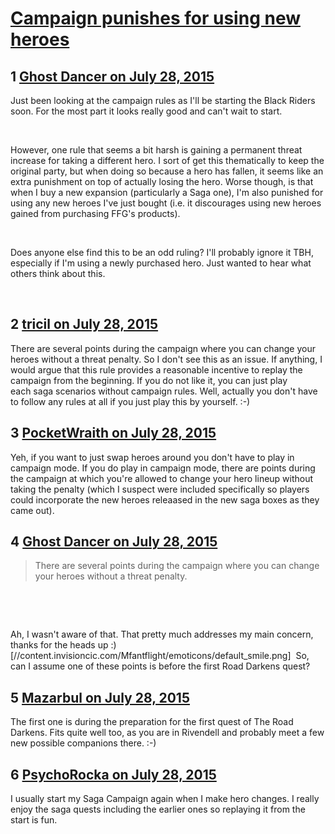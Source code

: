 # [Campaign punishes for using new heroes](https://community.fantasyflightgames.com/topic/183438-campaign-punishes-for-using-new-heroes/)

## 1 [Ghost Dancer on July 28, 2015](https://community.fantasyflightgames.com/topic/183438-campaign-punishes-for-using-new-heroes/?do=findComment&comment=1706650)

Just been looking at the campaign rules as I'll be starting the Black Riders soon. For the most part it looks really good and can't wait to start. 

 

However, one rule that seems a bit harsh is gaining a permanent threat increase for taking a different hero. I sort of get this thematically to keep the original party, but when doing so because a hero has fallen, it seems like an extra punishment on top of actually losing the hero. Worse though, is that when I buy a new expansion (particularly a Saga one), I'm also punished for using any new heroes I've just bought (i.e. it discourages using new heroes gained from purchasing FFG's products).

 

Does anyone else find this to be an odd ruling? I'll probably ignore it TBH, especially if I'm using a newly purchased hero. Just wanted to hear what others think about this.

 

## 2 [tricil on July 28, 2015](https://community.fantasyflightgames.com/topic/183438-campaign-punishes-for-using-new-heroes/?do=findComment&comment=1706739)

There are several points during the campaign where you can change your heroes without a threat penalty. So I don't see this as an issue. If anything, I would argue that this rule provides a reasonable incentive to replay the campaign from the beginning. If you do not like it, you can just play each saga scenarios without campaign rules. Well, actually you don't have to follow any rules at all if you just play this by yourself. :-)

## 3 [PocketWraith on July 28, 2015](https://community.fantasyflightgames.com/topic/183438-campaign-punishes-for-using-new-heroes/?do=findComment&comment=1706744)

Yeh, if you want to just swap heroes around you don't have to play in campaign mode. If you do play in campaign mode, there are points during the campaign at which you're allowed to change your hero lineup without taking the penalty (which I suspect were included specifically so players could incorporate the new heroes releaased in the new saga boxes as they came out).

## 4 [Ghost Dancer on July 28, 2015](https://community.fantasyflightgames.com/topic/183438-campaign-punishes-for-using-new-heroes/?do=findComment&comment=1706785)

> There are several points during the campaign where you can change your heroes without a threat penalty. 

 

 

Ah, I wasn't aware of that. That pretty much addresses my main concern, thanks for the heads up :) [//content.invisioncic.com/Mfantflight/emoticons/default_smile.png]  So, can I assume one of these points is before the first Road Darkens quest?

## 5 [Mazarbul on July 28, 2015](https://community.fantasyflightgames.com/topic/183438-campaign-punishes-for-using-new-heroes/?do=findComment&comment=1706803)

The first one is during the preparation for the first quest of The Road Darkens. Fits quite well too, as you are in Rivendell and probably meet a few new possible companions there. :-)

## 6 [PsychoRocka on July 28, 2015](https://community.fantasyflightgames.com/topic/183438-campaign-punishes-for-using-new-heroes/?do=findComment&comment=1706812)

I usually start my Saga Campaign again when I make hero changes. I really enjoy the saga quests including the earlier ones so replaying it from the start is fun.

